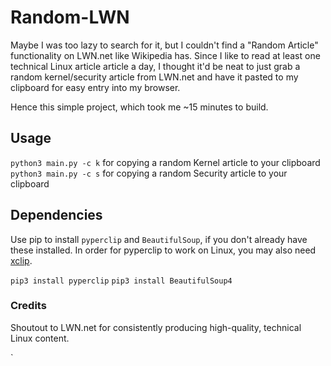 # Random-LWN
Maybe I was too lazy to search for it, but I couldn't find a "Random Article" functionality on LWN.net like Wikipedia has. Since I like to read at least one technical Linux article article a day, I thought it'd be neat to just grab a random kernel/security article from LWN.net and have it pasted to my clipboard for easy entry into my browser.

Hence this simple project, which took me ~15 minutes to build.

## Usage
`python3 main.py -c k` for copying a random Kernel article to your clipboard  
`python3 main.py -c s` for copying a random Security article to your clipboard  


## Dependencies
Use pip to install `pyperclip` and `BeautifulSoup`, if you don't already have these installed. In order for pyperclip to work on Linux, you may also need [xclip](https://github.com/astrand/xclip).

`pip3 install pyperclip`
`pip3 install BeautifulSoup4`

### Credits
Shoutout to LWN.net for consistently producing high-quality, technical Linux content. 



`

